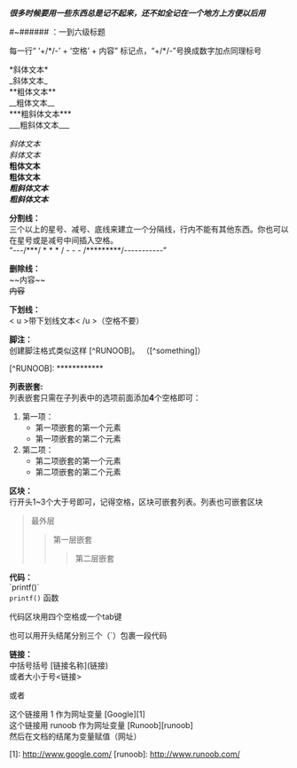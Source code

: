 ***很多时候要用一些东西总是记不起来，还不如全记在一个地方上方便以后用***  


#~###### ：一到六级标题  

每一行“ ‘+/\*/-’ + ‘空格’ + 内容” 标记点，“+/\*/-”号换成数字加点同理标号  

\*斜体文本\*  
\_斜体文本\_   
\*\*粗体文本\*\*  
\_\_粗体文本\_\_  
\*\*\*粗斜体文本\*\*\*  
\_\_\_粗斜体文本\_\_\_  

*斜体文本*  
_斜体文本_  
**粗体文本**  
__粗体文本__  
***粗斜体文本***  
___粗斜体文本___  

 
**分割线：**  
三个以上的星号、减号、底线来建立一个分隔线，行内不能有其他东西。你也可以在星号或是减号中间插入空格。  
“---/\*\*\*/ * * * / - - - /*********/-----------”  
  
  
**删除线：**  
\~\~内容\~\~  
~~内容~~  


**下划线：**  
< u >带下划线文本< /u >（空格不要）  

**脚注：**  
创建脚注格式类似这样 [\^RUNOOB]。 （[\^something]）

\[^RUNOOB]: ************ 

**列表嵌套:**  
列表嵌套只需在子列表中的选项前面添加**4**个空格即可：
  
1. 第一项：
    - 第一项嵌套的第一个元素
    - 第一项嵌套的第二个元素
2. 第二项：
    - 第二项嵌套的第一个元素
    - 第二项嵌套的第二个元素  

**区块：**  
行开头1~3个大于号即可，记得空格，区块可嵌套列表。列表也可嵌套区块  
> 最外层
> > 第一层嵌套
> > > 第二层嵌套  

**代码：**  
\`printf()\`  
`printf()` 函数  

代码区块用四个空格或一个tab键  

也可以用开头结尾分别三个（`）包裹一段代码  

**链接：**  
中括号括号 \[链接名称]\(链接)  
或者大小于号\<链接>  

或者

这个链接用 1 作为网址变量 \[Google]\[1]  
这个链接用 runoob 作为网址变量 \[Runoob]\[runoob]  
然后在文档的结尾为变量赋值（网址）  

\[1]: http://www.google.com/
  \[runoob]: http://www.runoob.com/
